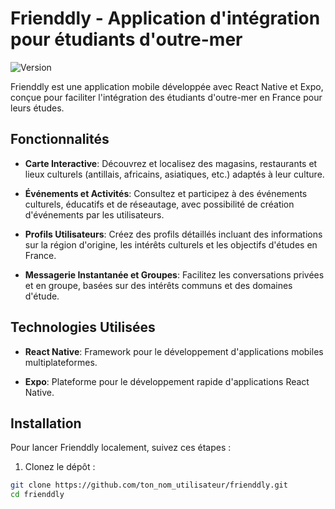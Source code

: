 # Frienddly - Application d'intégration pour étudiants d'outre-mer

![Version](https://img.shields.io/badge/version-1.0.0-blue)

Frienddly est une application mobile développée avec React Native et Expo, conçue pour faciliter l'intégration des étudiants d'outre-mer en France pour leurs études.

## Fonctionnalités

- **Carte Interactive**: Découvrez et localisez des magasins, restaurants et lieux culturels (antillais, africains, asiatiques, etc.) adaptés à leur culture.
  
- **Événements et Activités**: Consultez et participez à des événements culturels, éducatifs et de réseautage, avec possibilité de création d'événements par les utilisateurs.

- **Profils Utilisateurs**: Créez des profils détaillés incluant des informations sur la région d'origine, les intérêts culturels et les objectifs d'études en France.

- **Messagerie Instantanée et Groupes**: Facilitez les conversations privées et en groupe, basées sur des intérêts communs et des domaines d'étude.

## Technologies Utilisées

- **React Native**: Framework pour le développement d'applications mobiles multiplateformes.
  
- **Expo**: Plateforme pour le développement rapide d'applications React Native.

## Installation

Pour lancer Frienddly localement, suivez ces étapes :

1. Clonez le dépôt :

```bash
git clone https://github.com/ton_nom_utilisateur/frienddly.git
cd frienddly
